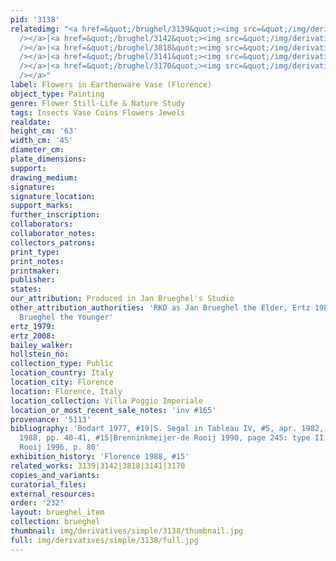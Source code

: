 ```yaml
---
pid: '3138'
relatedimg: "<a href=&quot;/brughel/3139&quot;><img src=&quot;/img/derivatives/simple/3139/thumbnail.jpg&quot;
  /></a>|<a href=&quot;/brughel/3142&quot;><img src=&quot;/img/derivatives/simple/3142/thumbnail.jpg&quot;
  /></a>|<a href=&quot;/brughel/3818&quot;><img src=&quot;/img/derivatives/simple/3818/thumbnail.jpg&quot;
  /></a>|<a href=&quot;/brughel/3141&quot;><img src=&quot;/img/derivatives/simple/3141/thumbnail.jpg&quot;
  /></a>|<a href=&quot;/brughel/3170&quot;><img src=&quot;/img/derivatives/simple/3170/thumbnail.jpg&quot;
  /></a>"
label: Flowers in Earthenware Vase (Florence)
object_type: Painting
genre: Flower Still-Life & Nature Study
tags: Insects Vase Coins Flowers Jewels
realdate: 
height_cm: '63'
width_cm: '45'
diameter_cm: 
plate_dimensions: 
support: 
drawing_medium: 
signature: 
signature_location: 
support_marks: 
further_inscription: 
collaborators: 
collaborator_notes: 
collectors_patrons: 
print_type: 
print_notes: 
printmaker: 
publisher: 
states: 
our_attribution: Produced in Jan Brueghel's Studio
other_attribution_authorities: 'RKD as Jan Brueghel the Elder, Ertz 1984 #274 as Jan
  Brueghel the Younger'
ertz_1979: 
ertz_2008: 
bailey_walker: 
hollstein_no: 
collection_type: Public
location_country: Italy
location_city: Florence
location: Florence, Italy
location_collection: Villa Poggio Imperiale
location_or_most_recent_sale_notes: 'inv #165'
provenance: '5113'
bibliography: 'Bodart 1977, #19|S. Segal in Tableau IV, #5, apr. 1982, page 490|Florence
  1988, pp. 40-41, #15|Brenninkmeijer-de Rooij 1990, page 245: type II, 1606/1607|Brenninkmeijer-de
  Rooij 1996, p. 80'
exhibition_history: 'Florence 1988, #15'
related_works: 3139|3142|3818|3141|3170
copies_and_variants: 
curatorial_files: 
external_resources: 
order: '232'
layout: brueghel_item
collection: brueghel
thumbnail: img/derivatives/simple/3138/thumbnail.jpg
full: img/derivatives/simple/3138/full.jpg
---
```


